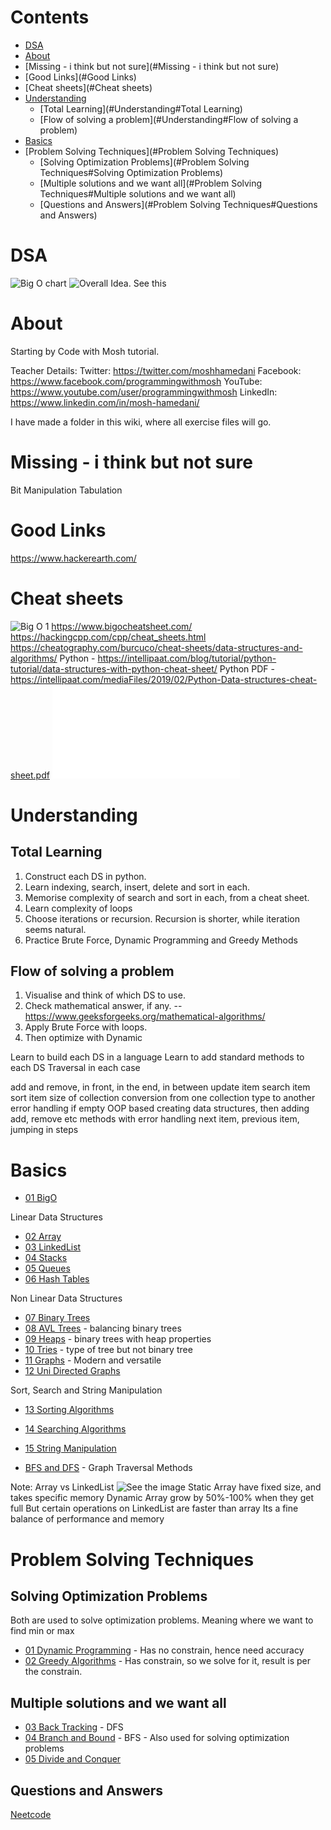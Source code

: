# Contents

- [DSA](#DSA)
- [About](#About)
- [Missing - i think but not sure](#Missing - i think but not sure)
- [Good Links](#Good Links)
- [Cheat sheets](#Cheat sheets)
- [Understanding](#Understanding)
    - [Total Learning](#Understanding#Total Learning)
    - [Flow of solving a problem](#Understanding#Flow of solving a problem)
- [Basics](#Basics)
- [Problem Solving Techniques](#Problem Solving Techniques)
    - [Solving Optimization Problems](#Problem Solving Techniques#Solving Optimization Problems)
    - [Multiple solutions and we want all](#Problem Solving Techniques#Multiple solutions and we want all)
    - [Questions and Answers](#Problem Solving Techniques#Questions and Answers)

# DSA 

![Big O chart](Big-O-main.png)
![Overall Idea. See this](Overall-Idea.png)

# About

Starting by Code with Mosh tutorial.

Teacher Details:
Twitter: https://twitter.com/moshhamedani
Facebook: https://www.facebook.com/programmingwithmosh
YouTube: https://www.youtube.com/user/programmingwithmosh
LinkedIn: https://www.linkedin.com/in/mosh-hamedani/

I have made a folder in this wiki, where all exercise files will go.

# Missing - i think but not sure
Bit Manipulation
Tabulation

# Good Links
https://www.hackerearth.com/

# Cheat sheets
![Big O 1](./bigO-1.png)
https://www.bigocheatsheet.com/
https://hackingcpp.com/cpp/cheat_sheets.html
https://cheatography.com/burcuco/cheat-sheets/data-structures-and-algorithms/
Python - https://intellipaat.com/blog/tutorial/python-tutorial/data-structures-with-python-cheat-sheet/
Python PDF - https://intellipaat.com/mediaFiles/2019/02/Python-Data-structures-cheat-sheet.pdf
![Python Pdf file](Python-Data-structures-cheat-sheet.pdf)

# Understanding

## Total Learning
1. Construct each DS in python.
2. Learn indexing, search, insert, delete and sort in each.
3. Memorise complexity of search and sort in each, from a cheat sheet.
4. Learn complexity of loops
5. Choose iterations or recursion. Recursion is shorter, while iteration seems natural.
6. Practice Brute Force, Dynamic Programming and Greedy Methods

## Flow of solving a problem
1. Visualise and think of which DS to use.
2. Check mathematical answer, if any. -- https://www.geeksforgeeks.org/mathematical-algorithms/
3. Apply Brute Force with loops.
4. Then optimize with Dynamic

Learn to build each DS in a language
Learn to add standard methods to each DS
Traversal in each case

add and remove, in front, in the end, in between
update item
search item
sort item
size of collection
conversion from one collection type to another
error handling if empty
OOP based creating data structures, then adding add, remove etc methods with error handling
next item, previous item, jumping in steps

# Basics

* [01 BigO](01-BigO.md)

Linear Data Structures
* [02 Array](02-Array.md)
* [03 LinkedList](03-LinkedList.md)
* [04 Stacks](04-Stacks.md)
* [05 Queues](05-Queues.md)
* [06 Hash Tables](06-Hash-Tables.md)

Non Linear Data Structures
* [07 Binary Trees](07-Binary-Trees.md)
* [08 AVL Trees](08-AVL-Trees.md) - balancing binary trees
* [09 Heaps](09-Heaps.md) - binary trees with heap properties
* [10 Tries](10-Tries.md) - type of tree but not binary tree
* [11 Graphs](11-Graphs.md) - Modern and versatile
* [12 Uni Directed Graphs](12-Uni-Directed-Graphs.md)

Sort, Search and String Manipulation
* [13 Sorting Algorithms](./sorting/index.md)
* [14 Searching Algorithms](./search/index.md)
* [15 String Manipulation](15-String-Manipulation.md)

* [BFS and DFS](BFS-and-DFS.md) - Graph Traversal Methods

Note:
Array vs LinkedList
![See the image](arrayVSlinkedlist.png)
Static Array have fixed size, and takes specific memory
Dynamic Array grow by 50%-100% when they get full
But certain operations on LinkedList are faster than array
Its a fine balance of performance and memory

# Problem Solving Techniques
## Solving Optimization Problems

Both are used to solve optimization problems. Meaning where we want to find min or max

* [01 Dynamic Programming](01-Dynamic-Programming.md) - Has no constrain, hence need accuracy
* [02 Greedy Algorithms](02-Greedy-Algorithms.md)   - Has constrain, so we solve for it, result is per the constrain.

## Multiple solutions and we want all

* [03 Back Tracking](03-Back-Tracking.md) - DFS
* [04 Branch and Bound](04-Branch-and-Bound.md) - BFS  - Also used for solving optimization problems
* [05 Divide and Conquer](05-Divide-and-Conquer.md)

## Questions and Answers

[Neetcode](./neetcode/index.md)
